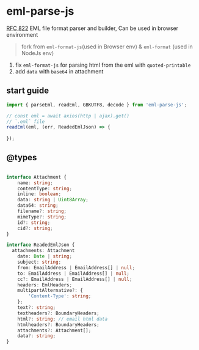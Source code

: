 # eml-parse-js
[RFC 822](https://www.w3.org/Protocols/rfc822/) EML file format parser and builder, Can be used in browser environment

> fork from `eml-format-js`(used in Browser env) & `eml-format` (used in NodeJs env)
1. fix `eml-format-js` for parsing html from the eml with `quoted-printable`
2. add `data` with `base64` in attachment

## start guide

```javascript
import { parseEml, readEml, GBKUTF8, decode } from 'eml-parse-js';

// const eml = await axios(http | ajax).get()
// `.eml` file 
readEml(eml, (err, ReadedEmlJson) => {
  
});
```

## @types

```typescript

interface Attachment {
	name: string;
	contentType: string;
	inline: boolean;
	data: string | Uint8Array;
	data64: string;
	filename?: string;
	mimeType?: string;
	id?: string;
	cid?: string;
}

interface ReadedEmlJson {
  attachments: Attachment
	date: Date | string;
	subject: string;
	from: EmailAddress | EmailAddress[] | null;
	to: EmailAddress | EmailAddress[] | null;
	cc?: EmailAddress | EmailAddress[] | null;
	headers: EmlHeaders;
	multipartAlternative?: {
		'Content-Type': string;
	};
	text?: string;
	textheaders?: BoundaryHeaders;
	html?: string; // email html data
	htmlheaders?: BoundaryHeaders;
	attachments?: Attachment[];
	data?: string;
}
```
